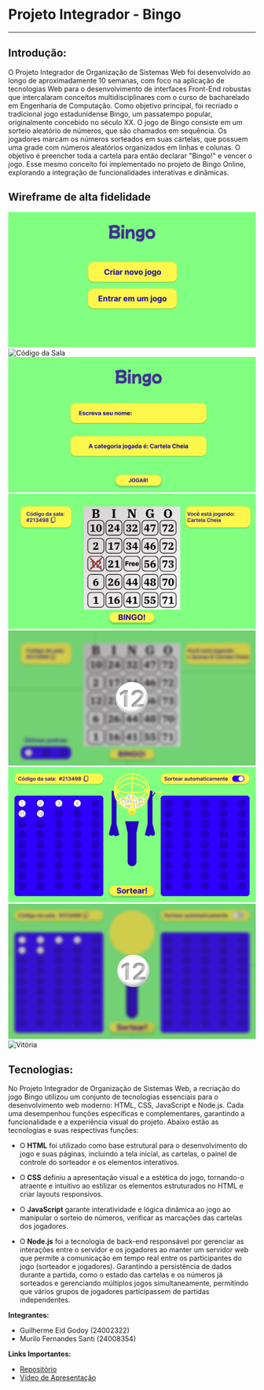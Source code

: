 # Projeto Integrador - Bingo
***
## Introdução:
O Projeto Integrador de Organização de Sistemas Web foi desenvolvido ao longo de aproximadamente 10 semanas, com foco na aplicação de tecnologias Web para o desenvolvimento de interfaces Front-End robustas que intercalaram conceitos multidisciplinares com o curso de bacharelado em Engenharia de Computação. Como objetivo principal, foi recriado o tradicional jogo estadunidense Bingo, um passatempo popular, originalmente concebido no século XX.
O jogo de Bingo consiste em um sorteio aleatório de números, que são chamados em sequência. Os jogadores marcam os números sorteados em suas cartelas, que possuem uma grade com números aleatórios organizados em linhas e colunas. O objetivo é preencher toda a cartela para então declarar "Bingo!" e vencer o jogo. Esse mesmo conceito foi implementado no projeto de Bingo Online, explorando a integração de funcionalidades interativas e dinâmicas.

## Wireframe de alta fidelidade
![Página Inicial](https://raw.githubusercontent.com/guilhermeeid/Bingo/refs/heads/Main/Wireframe/Home.png)
![Código da Sala](https://raw.githubusercontent.com/guilhermeeid/Bingo/refs/heads/Main/Wireframe/Digite%20o%20c%C3%B3digo%20da%20sala.png)
![Nome](https://raw.githubusercontent.com/guilhermeeid/Bingo/refs/heads/Main/Wireframe/Nome.png)
![Cartela](https://raw.githubusercontent.com/guilhermeeid/Bingo/refs/heads/Main/Wireframe/Cartela.png)
![Cartela - Número Sorteado](https://raw.githubusercontent.com/guilhermeeid/Bingo/refs/heads/Main/Wireframe/Cartela%20-%20Bola%20Sorteada.png)
![Sorteador](https://raw.githubusercontent.com/guilhermeeid/Bingo/refs/heads/Main/Wireframe/Sorteador.png)
![Sorteador - Número Sorteado](https://raw.githubusercontent.com/guilhermeeid/Bingo/refs/heads/Main/Wireframe/Sorteador%20-%20Bola%20Sorteada.png)
![Vitória](https://raw.githubusercontent.com/guilhermeeid/Bingo/refs/heads/Main/Wireframe/Vencedor!%20-%20Voltar%20ao%20in%C3%ADcio.png)

## Tecnologias:
No Projeto Integrador de Organização de Sistemas Web, a recriação do jogo Bingo utilizou um conjunto de tecnologias essenciais para o desenvolvimento web moderno: HTML, CSS, JavaScript e Node.js. Cada uma desempenhou funções específicas e complementares, garantindo a funcionalidade e a experiência visual do projeto. Abaixo estão as tecnologias e suas respectivas funções:

- O **HTML** foi utilizado como base estrutural para o desenvolvimento do jogo e suas páginas, incluindo a tela inicial, as cartelas, o painel de controle do sorteador e os elementos interativos. 

- O **CSS** definiu a apresentação visual e a estética do jogo, tornando-o atraente e intuitivo ao estilizar os elementos estruturados no HTML e criar layouts responsivos. 

- O **JavaScript** garante interatividade e lógica dinâmica ao jogo
ao manipular o sorteio de números, verificar as marcações das cartelas dos jogadores.

- O **Node.js** foi a tecnologia de back-end responsável por gerenciar as interações entre o servidor e os jogadores ao manter um servidor web que permite a comunicação em tempo real entre os participantes do jogo (sorteador e jogadores). Garantindo a persistência de dados durante a partida, como o estado das cartelas e os números já sorteados e gerenciando múltiplos jogos simultaneamente, permitindo que vários grupos de jogadores participassem de partidas independentes.

**Integrantes:**
- Guilherme Eid Godoy (24002322)
- Murilo Fernandes Santi (24008354)

**Links Importantes:**
- [Repositório](https://github.com/guilhermeeid/Bingo)
- [Vídeo de Apresentação](https://www.youtube.com/watch?v=gtHzFuEf10c)
